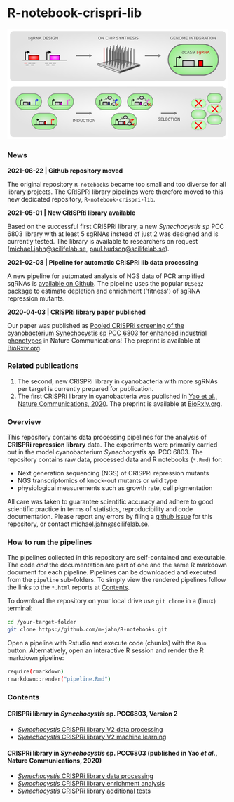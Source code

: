 # R-notebook-crispri-lib

<!-- header image -->
![Principle of a CRISPRi repression library](CRISPRi_lib_principle.png)

### News

**2021-06-22 | Github repository moved**

The original repository `R-notebooks` became too small and too diverse for all library projects.
The CRISPRi library pipelines were therefore moved to this new dedicated repository, `R-notebook-crispri-lib`.

**2021-05-01 | New CRISPRi library available**

Based on the successful first CRISPRi library, a new *Synechocystis sp* PCC 6803 library with at least 5 sgRNAs instead of just 2 was designed and is currently tested. The library is available to researchers on request (michael.jahn@scilifelab.se, paul.hudson@scilifelab.se).

**2021-02-08 | Pipeline for automatic CRISPRi lib data processing**

A new pipeline for automated analysis of NGS data of PCR amplified sgRNAs is [available on Github](https://github.com/m-jahn/CRISPRi-lib-pipe). The pipeline uses the popular `DESeq2` package to estimate depletion and enrichment ('fitness') of sgRNA repression mutants.

**2020-04-03 | CRISPRi library paper published**

Our paper was published as [Pooled CRISPRi screening of the cyanobacterium Synechocystis sp PCC 6803 for enhanced industrial phenotypes](https://www.nature.com/articles/s41467-020-15491-7) in Nature Communications!
The preprint is available at [BioRxiv.org](https://www.biorxiv.org/content/10.1101/823534v2).

### Related publications

1. The second, new CRISPRi library in cyanobacteria with more sgRNAs per target is currently prepared for publication.
2. The first CRISPRi library in cyanobacteria was published in [Yao et al., Nature Communications, 2020](https://www.nature.com/articles/s41467-020-15491-7). 
The preprint is available at [BioRxiv.org](https://www.biorxiv.org/content/10.1101/823534v2).


### Overview

This repository contains data processing pipelines for the analysis of **CRISPRi repression library** data. The experiments were primarily carried out in the model cyanobacterium *Synechocystis sp.* PCC 6803. The repository contains raw data, processed data and R notebooks (`*.Rmd`) for:

- Next generation sequencing (NGS) of CRISPRi repression mutants
- NGS transcriptomics of knock-out mutants or wild type
- physiological measurements such as growth rate, cell pigmentation

All care was taken to guarantee scientific accuracy and adhere to good scientific practice in terms of statistics, reproducibility and code documentation. Please report any errors by filing a [github issue](https://github.com/m-jahn/R-notebook-crispri-lib/issues) for this repository, or contact michael.jahn@scilifelab.se.

### How to run the pipelines

The pipelines collected in this repository are self-contained and executable. The code _and_ the documentation are part of one and the same R markdown document for each pipeline. Pipelines can be downloaded and executed from the `pipeline` sub-folders. To simply view the rendered pipelines follow the links to the `*.html` reports at [Contents](#Contents).

To download the repository on your local drive use `git clone` in a (linux) terminal:

``` bash
cd /your-target-folder
git clone https://github.com/m-jahn/R-notebooks.git
```

Open a pipeline with Rstudio and execute code (chunks) with the `Run` button.
Alternatively, open an interactive R session and render the R markdown pipeline:

``` bash
require(rmarkdown)
rmarkdown::render("pipeline.Rmd")
```


### Contents

#### CRISPRi library in _Synechocystis_ sp. PCC6803, Version 2

- [_Synechocystis_ CRISPRi library V2 data processing](https://m-jahn.github.io/R-notebook-crispri-lib/CRISPRi_V2_data_processing.nb.html)
- [_Synechocystis_ CRISPRi library V2 machine learning](https://m-jahn.github.io/R-notebook-crispri-lib/CRISPRi_V2_machine_learning.nb.html)

#### CRISPRi library in _Synechocystis_ sp. PCC6803 (published in Yao *et al*., Nature Communications, 2020)

- [_Synechocystis_ CRISPRi library data processing](https://m-jahn.github.io/R-notebook-crispri-lib/CRISPRi_library_data_processing.nb.html)
- [_Synechocystis_ CRISPRi library enrichment analysis](https://m-jahn.github.io/R-notebook-crispri-lib/CRISPRi_library_enrichment_analysis.nb.html)
- [_Synechocystis_ CRISPRi library additional tests](https://m-jahn.github.io/R-notebook-crispri-lib/CRISPRi_library_additional_tests.nb.html)
